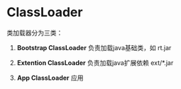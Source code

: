 

# ClassLoader
类加载器分为三类：

1. **Bootstrap ClassLoader**
  负责加载java基础类，如 rt.jar 

2. **Extention ClassLoader**
  负责加载java扩展依赖 ext/*.jar 

3. **App ClassLoader**
  应用